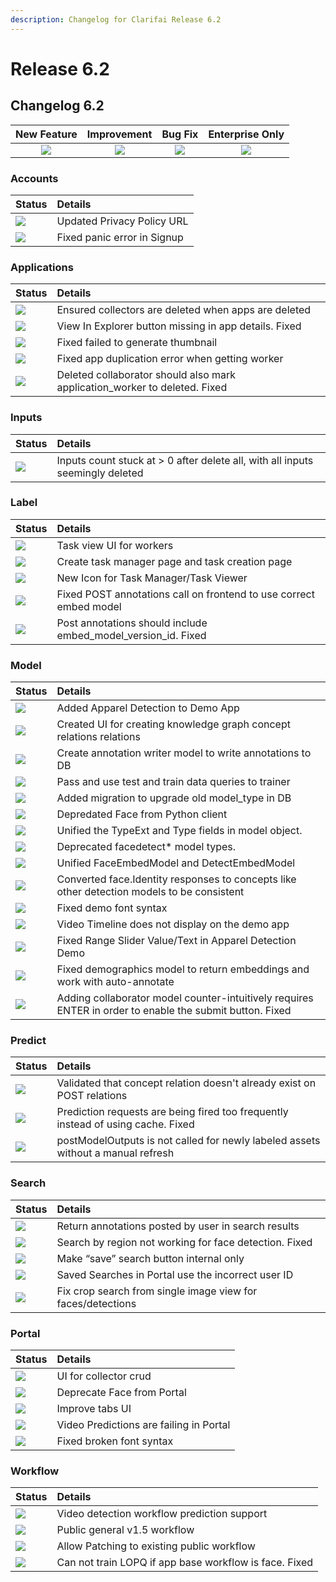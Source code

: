 ```yaml
---
description: Changelog for Clarifai Release 6.2
---
```


# Release 6.2

## Changelog 6.2

| New Feature | Improvement | Bug Fix | Enterprise Only |
| :---: | :---: | :---: | :---: |
| ![](https://github.com/Clarifai/docs/tree/1ece1cee27874f51aa11d50a825fff02b0b5243f/product-updates/.gitbook/assets/new_feature%20%2852%29.jpg) | ![](https://github.com/Clarifai/docs/tree/1ece1cee27874f51aa11d50a825fff02b0b5243f/product-updates/.gitbook/assets/improvement%20%2883%29.jpg) | ![](https://github.com/Clarifai/docs/tree/1ece1cee27874f51aa11d50a825fff02b0b5243f/product-updates/.gitbook/assets/bug%20%28248%29.jpg) | ![](https://github.com/Clarifai/docs/tree/1ece1cee27874f51aa11d50a825fff02b0b5243f/product-updates/.gitbook/assets/enterprise%20%2810%29.jpg) |

### Accounts

| Status | Details |
| :--- | :--- |
| ![](https://github.com/Clarifai/docs/tree/1ece1cee27874f51aa11d50a825fff02b0b5243f/product-updates/.gitbook/assets/improvement%20%2883%29.jpg) | Updated Privacy Policy URL |
| ![](https://github.com/Clarifai/docs/tree/1ece1cee27874f51aa11d50a825fff02b0b5243f/product-updates/.gitbook/assets/bug%20%28248%29.jpg) | Fixed panic error in Signup |

### Applications

| Status | Details |
| :--- | :--- |
| ![](https://github.com/Clarifai/docs/tree/1ece1cee27874f51aa11d50a825fff02b0b5243f/product-updates/.gitbook/assets/improvement%20%2883%29.jpg) | Ensured collectors are deleted when apps are deleted |
| ![](https://github.com/Clarifai/docs/tree/1ece1cee27874f51aa11d50a825fff02b0b5243f/product-updates/.gitbook/assets/bug%20%28248%29.jpg) | View In Explorer button missing in app details. Fixed |
| ![](https://github.com/Clarifai/docs/tree/1ece1cee27874f51aa11d50a825fff02b0b5243f/product-updates/.gitbook/assets/bug%20%28248%29.jpg) | Fixed failed to generate thumbnail |
| ![](https://github.com/Clarifai/docs/tree/1ece1cee27874f51aa11d50a825fff02b0b5243f/product-updates/.gitbook/assets/bug%20%28248%29.jpg) | Fixed app duplication error when getting worker |
| ![](https://github.com/Clarifai/docs/tree/1ece1cee27874f51aa11d50a825fff02b0b5243f/product-updates/.gitbook/assets/bug%20%28248%29.jpg) | Deleted collaborator should also mark application\_worker to deleted. Fixed |

### Inputs

| Status | Details |
| :--- | :--- |
| ![](https://github.com/Clarifai/docs/tree/1ece1cee27874f51aa11d50a825fff02b0b5243f/product-updates/.gitbook/assets/bug%20%28248%29.jpg) | Inputs count stuck at &gt; 0 after delete all, with all inputs seemingly deleted |

### Label

| Status | Details |
| :--- | :--- |
| ![](https://github.com/Clarifai/docs/tree/1ece1cee27874f51aa11d50a825fff02b0b5243f/product-updates/.gitbook/assets/new_feature%20%2852%29.jpg) | Task view UI for workers |
| ![](https://github.com/Clarifai/docs/tree/1ece1cee27874f51aa11d50a825fff02b0b5243f/product-updates/.gitbook/assets/new_feature%20%2852%29.jpg) | Create task manager page and task creation page |
| ![](https://github.com/Clarifai/docs/tree/1ece1cee27874f51aa11d50a825fff02b0b5243f/product-updates/.gitbook/assets/new_feature%20%2852%29.jpg) | New Icon for Task Manager/Task Viewer |
| ![](https://github.com/Clarifai/docs/tree/1ece1cee27874f51aa11d50a825fff02b0b5243f/product-updates/.gitbook/assets/bug%20%28248%29.jpg) | Fixed POST annotations call on frontend to use correct embed model |
| ![](https://github.com/Clarifai/docs/tree/1ece1cee27874f51aa11d50a825fff02b0b5243f/product-updates/.gitbook/assets/bug%20%28248%29.jpg) | Post annotations should include embed\_model\_version\_id. Fixed |

### Model

| Status | Details |
| :--- | :--- |
| ![](https://github.com/Clarifai/docs/tree/1ece1cee27874f51aa11d50a825fff02b0b5243f/product-updates/.gitbook/assets/new_feature%20%2852%29.jpg) | Added Apparel Detection to Demo App |
| ![](https://github.com/Clarifai/docs/tree/1ece1cee27874f51aa11d50a825fff02b0b5243f/product-updates/.gitbook/assets/new_feature%20%2852%29.jpg) | Created UI for creating knowledge graph concept relations relations |
| ![](https://github.com/Clarifai/docs/tree/1ece1cee27874f51aa11d50a825fff02b0b5243f/product-updates/.gitbook/assets/new_feature%20%2852%29.jpg) | Create annotation writer model to write annotations to DB |
| ![](https://github.com/Clarifai/docs/tree/1ece1cee27874f51aa11d50a825fff02b0b5243f/product-updates/.gitbook/assets/improvement%20%2883%29.jpg) | Pass and use test and train data queries to trainer |
| ![](https://github.com/Clarifai/docs/tree/1ece1cee27874f51aa11d50a825fff02b0b5243f/product-updates/.gitbook/assets/improvement%20%2883%29.jpg) | Added migration to upgrade old model\_type in DB |
| ![](https://github.com/Clarifai/docs/tree/1ece1cee27874f51aa11d50a825fff02b0b5243f/product-updates/.gitbook/assets/improvement%20%2883%29.jpg) | Depredated Face from Python client |
| ![](https://github.com/Clarifai/docs/tree/1ece1cee27874f51aa11d50a825fff02b0b5243f/product-updates/.gitbook/assets/improvement%20%2883%29.jpg) | Unified the TypeExt and Type fields in model object. |
| ![](https://github.com/Clarifai/docs/tree/1ece1cee27874f51aa11d50a825fff02b0b5243f/product-updates/.gitbook/assets/improvement%20%2883%29.jpg) | Deprecated facedetect\* model types. |
| ![](https://github.com/Clarifai/docs/tree/1ece1cee27874f51aa11d50a825fff02b0b5243f/product-updates/.gitbook/assets/improvement%20%2883%29.jpg) | Unified FaceEmbedModel and DetectEmbedModel |
| ![](https://github.com/Clarifai/docs/tree/1ece1cee27874f51aa11d50a825fff02b0b5243f/product-updates/.gitbook/assets/improvement%20%2883%29.jpg) | Converted face.Identity responses to concepts like other detection models to be consistent |
| ![](https://github.com/Clarifai/docs/tree/1ece1cee27874f51aa11d50a825fff02b0b5243f/product-updates/.gitbook/assets/bug%20%28248%29.jpg) | Fixed demo font syntax |
| ![](https://github.com/Clarifai/docs/tree/1ece1cee27874f51aa11d50a825fff02b0b5243f/product-updates/.gitbook/assets/bug%20%28248%29.jpg) | Video Timeline does not display on the demo app |
| ![](https://github.com/Clarifai/docs/tree/1ece1cee27874f51aa11d50a825fff02b0b5243f/product-updates/.gitbook/assets/bug%20%28248%29.jpg) | Fixed Range Slider Value/Text in Apparel Detection Demo |
| ![](https://github.com/Clarifai/docs/tree/1ece1cee27874f51aa11d50a825fff02b0b5243f/product-updates/.gitbook/assets/bug%20%28248%29.jpg) | Fixed demographics model to return embeddings and work with auto-annotate |
| ![](https://github.com/Clarifai/docs/tree/1ece1cee27874f51aa11d50a825fff02b0b5243f/product-updates/.gitbook/assets/bug%20%28248%29.jpg) | Adding collaborator model counter-intuitively requires ENTER in order to enable the submit button. Fixed |

### Predict

| Status | Details |
| :--- | :--- |
| ![](https://github.com/Clarifai/docs/tree/1ece1cee27874f51aa11d50a825fff02b0b5243f/product-updates/.gitbook/assets/improvement%20%2883%29.jpg) | Validated that concept relation doesn't already exist on POST relations |
| ![](https://github.com/Clarifai/docs/tree/1ece1cee27874f51aa11d50a825fff02b0b5243f/product-updates/.gitbook/assets/bug%20%28248%29.jpg) | Prediction requests are being fired too frequently instead of using cache. Fixed |
| ![](https://github.com/Clarifai/docs/tree/1ece1cee27874f51aa11d50a825fff02b0b5243f/product-updates/.gitbook/assets/bug%20%28248%29.jpg) | postModelOutputs is not called for newly labeled assets without a manual refresh |

### Search

| Status | Details |
| :--- | :--- |
| ![](https://github.com/Clarifai/docs/tree/1ece1cee27874f51aa11d50a825fff02b0b5243f/product-updates/.gitbook/assets/improvement%20%2883%29.jpg) | Return annotations posted by user in search results |
| ![](https://github.com/Clarifai/docs/tree/1ece1cee27874f51aa11d50a825fff02b0b5243f/product-updates/.gitbook/assets/bug%20%28248%29.jpg) | Search by region not working for face detection. Fixed |
| ![](https://github.com/Clarifai/docs/tree/1ece1cee27874f51aa11d50a825fff02b0b5243f/product-updates/.gitbook/assets/bug%20%28248%29.jpg) | Make “save” search button internal only |
| ![](https://github.com/Clarifai/docs/tree/1ece1cee27874f51aa11d50a825fff02b0b5243f/product-updates/.gitbook/assets/bug%20%28248%29.jpg) | Saved Searches in Portal use the incorrect user ID |
| ![](https://github.com/Clarifai/docs/tree/1ece1cee27874f51aa11d50a825fff02b0b5243f/product-updates/.gitbook/assets/bug%20%28248%29.jpg) | Fix crop search from single image view for faces/detections |

### Portal

| Status | Details |
| :--- | :--- |
| ![](https://github.com/Clarifai/docs/tree/1ece1cee27874f51aa11d50a825fff02b0b5243f/product-updates/.gitbook/assets/new_feature%20%2852%29.jpg) | UI for collector crud |
| ![](https://github.com/Clarifai/docs/tree/1ece1cee27874f51aa11d50a825fff02b0b5243f/product-updates/.gitbook/assets/improvement%20%2883%29.jpg) | Deprecate Face from Portal |
| ![](https://github.com/Clarifai/docs/tree/1ece1cee27874f51aa11d50a825fff02b0b5243f/product-updates/.gitbook/assets/improvement%20%2883%29.jpg) | Improve tabs UI |
| ![](https://github.com/Clarifai/docs/tree/1ece1cee27874f51aa11d50a825fff02b0b5243f/product-updates/.gitbook/assets/bug%20%28248%29.jpg) | Video Predictions are failing in Portal |
| ![](https://github.com/Clarifai/docs/tree/1ece1cee27874f51aa11d50a825fff02b0b5243f/product-updates/.gitbook/assets/bug%20%28248%29.jpg) | Fixed broken font syntax |

### Workflow

| Status | Details |
| :--- | :--- |
| ![](https://github.com/Clarifai/docs/tree/1ece1cee27874f51aa11d50a825fff02b0b5243f/product-updates/.gitbook/assets/improvement%20%2883%29.jpg) | Video detection workflow prediction support |
| ![](https://github.com/Clarifai/docs/tree/1ece1cee27874f51aa11d50a825fff02b0b5243f/product-updates/.gitbook/assets/new_feature%20%2852%29.jpg) | Public general v1.5 workflow |
| ![](https://github.com/Clarifai/docs/tree/1ece1cee27874f51aa11d50a825fff02b0b5243f/product-updates/.gitbook/assets/bug%20%28248%29.jpg) | Allow Patching to existing public workflow |
| ![](https://github.com/Clarifai/docs/tree/1ece1cee27874f51aa11d50a825fff02b0b5243f/product-updates/.gitbook/assets/bug%20%28248%29.jpg) | Can not train LOPQ if app base workflow is face. Fixed |
